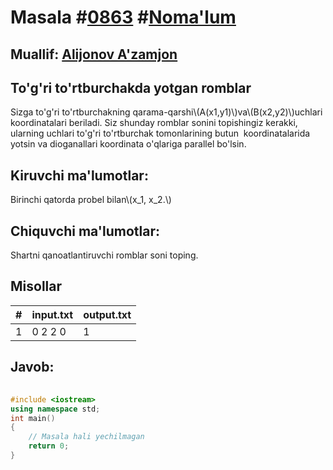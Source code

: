 
<h1>Masala #<a href="https://robocontest.uz/tasks/0863">0863</a> #<a href="https://robocontest.uz/tasks?category=1">Noma'lum</a></h1>
<h2> Muallif: <a href="https://robocontest.uz/profile/legend2303">Alijonov A'zamjon</a></h2>
<h2>To'g'ri to'rtburchakda yotgan romblar</h2>
<p>Sizga to'g'ri to'rtburchakning qarama-qarshi\(A(x1,y1)\)va\(B(x2,y2)\)uchlari koordinatalari beriladi. Siz shunday romblar sonini topishingiz kerakki, ularning uchlari to'g'ri to'rtburchak tomonlarining butun  koordinatalarida  yotsin va dioganallari koordinata o'qlariga parallel bo'lsin.</p>
<h2>Kiruvchi ma'lumotlar:</h2>
<p>Birinchi qatorda probel bilan\(x_1, x_2.\)</p>
<h2>Chiquvchi ma'lumotlar:</h2>
<p>Shartni qanoatlantiruvchi romblar soni toping.</p>
<h2>Misollar</h2>
<table>
    <thead>
        <tr>
            <th>#</th>
            <th>input.txt</th>
            <th>output.txt</th>
        </tr>
    </thead>
    <tbody>
            <tr>
                <td>1</td>
                <td>0 2
2 0</td>
                <td>1</td>
            </tr>
    </tbody>
    </table>
    
<h2>Javob:</h2>

######
```cpp
#include <iostream>
using namespace std;
int main()
{
    // Masala hali yechilmagan
    return 0;
}
```
